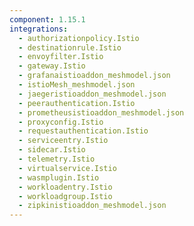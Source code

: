 ```yaml
---
component: 1.15.1
integrations:
  - authorizationpolicy.Istio
  - destinationrule.Istio
  - envoyfilter.Istio
  - gateway.Istio
  - grafanaistioaddon_meshmodel.json
  - istioMesh_meshmodel.json
  - jaegeristioaddon_meshmodel.json
  - peerauthentication.Istio
  - prometheusistioaddon_meshmodel.json
  - proxyconfig.Istio
  - requestauthentication.Istio
  - serviceentry.Istio
  - sidecar.Istio
  - telemetry.Istio
  - virtualservice.Istio
  - wasmplugin.Istio
  - workloadentry.Istio
  - workloadgroup.Istio
  - zipkinistioaddon_meshmodel.json
---
```

